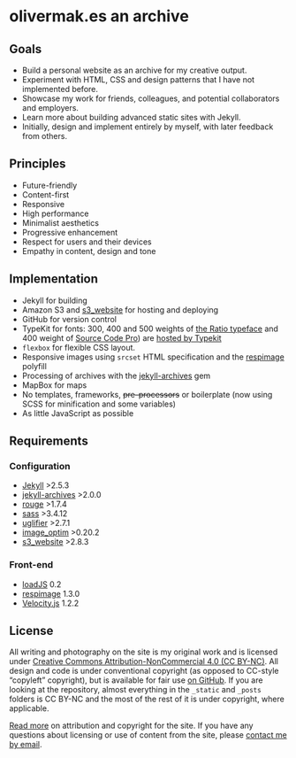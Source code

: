 # olivermak.es an archive

## Goals

- Build a personal website as an archive for my creative output.
- Experiment with HTML, CSS and design patterns that I have not implemented before.
- Showcase my work for friends, colleagues, and potential collaborators and employers.
- Learn more about building advanced static sites with Jekyll.
- Initially, design and implement entirely by myself, with later feedback from others.

## Principles

- Future-friendly
- Content-first
- Responsive
- High performance
- Minimalist aesthetics
- Progressive enhancement
- Respect for users and their devices
- Empathy in content, design and tone

## Implementation

- Jekyll for building
- Amazon S3 and [s3_website](https://github.com/laurilehmijoki/s3_website) for hosting and deploying
- GitHub for version control
- TypeKit for fonts: 300, 400 and 500 weights of [the Ratio typeface](http://cargocollective.com/pstype/Ratio) and 400 weight of [Source Code Pro](http://adobe-fonts.github.io/source-code-pro/)) are [hosted by Typekit](https://typekit.com/colophons/ojm0eig)
- `flexbox` for flexible CSS layout.
- Responsive images using `srcset` HTML specification and the [respimage](https://github.com/aFarkas/respimage) polyfill
- Processing of archives with the [jekyll-archives](https://github.com/jekyll/jekyll-archives) gem
- MapBox for maps
- No templates, frameworks, ~~pre-processors~~ or boilerplate (now using SCSS for minification and some variables)
- As little JavaScript as possible

## Requirements

### Configuration

- [Jekyll](http://jekyllrb.com) >2.5.3
- [jekyll-archives](https://github.com/jekyll/jekyll-archives) >2.0.0
- [rouge](https://github.com/jneen/rouge) >1.7.4
- [sass](https://github.com/sass/sass) >3.4.12
- [uglifier](https://github.com/lautis/uglifier) >2.7.1
- [image_optim](https://github.com/toy/image_optim) >0.20.2
- [s3_website](https://github.com/laurilehmijoki/s3_website) >2.8.3

### Front-end

- [loadJS](https://github.com/filamentgroup/loadJS) 0.2
- [respimage](https://github.com/aFarkas/respimage) 1.3.0
- [Velocity.js](http://julian.com/research/velocity/) 1.2.2

## License

All writing and photography on the site is my original work and is licensed under [Creative Commons Attribution-NonCommercial 4.0 (CC BY-NC)](http://creativecommons.org/licenses/by-nc/4.0/). All design and code is under conventional copyright (as opposed to CC-style “copyleft” copyright), but is available for fair use [on GitHub](https://github.com/opattison/olivermakes). If you are looking at the repository, almost everything in the `_static` and `_posts` folders is CC BY-NC and the most of the rest of it is under copyright, where applicable.

[Read more](http://olivermak.es/about/#copyright) on attribution and copyright for the site. If you have any questions about licensing or use of content from the site, please [contact me by email](oliverpattison@gmail.com).
